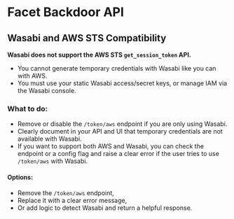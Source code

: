 # Facet Backdoor API

## Wasabi and AWS STS Compatibility

**Wasabi does not support the AWS STS `get_session_token` API.**

- You cannot generate temporary credentials with Wasabi like you can with AWS.
- You must use your static Wasabi access/secret keys, or manage IAM via the Wasabi console.

### What to do:

- Remove or disable the `/token/aws` endpoint if you are only using Wasabi.
- Clearly document in your API and UI that temporary credentials are not available with Wasabi.
- If you want to support both AWS and Wasabi, you can check the endpoint or a config flag and raise a clear error if the user tries to use `/token/aws` with Wasabi.

#### Options:

- Remove the `/token/aws` endpoint,
- Replace it with a clear error message,
- Or add logic to detect Wasabi and return a helpful response.
